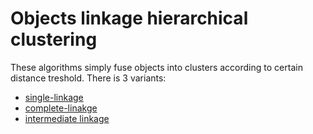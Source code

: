 # Objects linkage hierarchical clustering

These algorithms simply fuse objects into clusters according to certain
distance treshold. There is 3 variants:
- [single-linkage](../29)
- [complete-linakge](../30)
- [intermediate linkage](../31)

